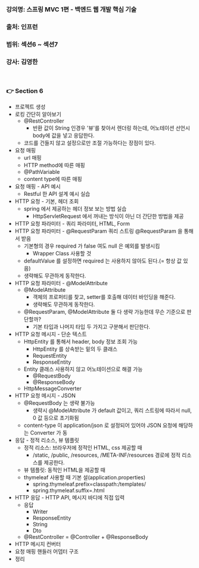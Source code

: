 ### 강의명: 스프링 MVC 1편 - 백엔드 웹 개발 핵심 기술
### 출처: 인프런
### 범위: 섹션6 ~ 섹션7
### 강사: 김영한
</br>

### 👉 Section 6
- 프로젝트 생성
- 로킹 간단히 알아보기
  - @RestController
    - 반환 값이 String 인경우 '뷰'를 찾아서 렌더링 하는데, 어노테이션 선언시 body에 값을 넣고 응답한다.
  - 코드를 건들지 않고 설정으로만 조절 가능하다는 장점이 있다. 
- 요청 매핑
  - url 매핑
  - HTTP method에 따른 매핑
  - @PathVariable
  - content type에 따른 매핑
- 요청 매핑 - API 예시
  - Restful 한 API 설계 예시 실습
- HTTP 요청 - 기본, 헤더 조회
  - spring 에서 제공하는 헤더 정보 보는 방법 실습
    - HttpServletRequest 에서 꺼내는 방식이 아닌 더 간단한 방법을 제공
- HTTP 요청 파라미터 - 쿼리 파라미터, HTML, Form
- HTTP 요청 파라미터 - @RequestParam
  쿼리 스트링 @RequestParam 을 통해서 받음
  - 기본형의 경우 required 가 false 여도 null 은 예외를 발생시킴
    - Wrapper Class 사용할 것
  - defaultValue 를 설정하면 required 는 사용하지 않아도 된다.(= 항상 값 있음)
  - 생략해도 무관하게 동작한다.
- HTTP 요청 파라미터 - @ModelAttribute
  - @ModelAttribute
    - 객체의 프로퍼티를 찾고, setter를 호출해 데이터 바인딩을 해준다.
    - 생략해도 무관하게 동작한다.
  - @RequestParam, @ModelAttribute 둘 다 생략 가능한데 무슨 기준으로 판단할까?
    - 기본 타입과 나머지 타입 두 가지고 구분해서 판단한다.
- HTTP 요청 메시지 - 단순 텍스트
  - HttpEntity 를 통해서 header, body 정보 조회 가능
    - HttpEntity 를 상속받는 밑의 두 클래스
    - RequestEntity
    - ResponseEntity
  - Entity 클래스 사용하지 않고 어노테이션으로 해결 가능
    - @RequestBody
    - @ResponseBody
  - HttpMessageConverter
- HTTP 요청 메시지 - JSON
  - @RequestBody 는 생략 불가능
    - 생략시 @ModelAttribute 가 default 값이고, 쿼리 스트링에 따라서 null, 0 값 등으로 초기화됨 
  - content-type 이 application/json 로 설정되어 있어야 JSON 요청에 해당하는 Converter 가 동 
- 응답 - 정적 리소스, 뷰 템플릿
  - 정적 리소스: 브라우저에 정적인 HTML, css 제공할 때
    - /static, /public, /resources, /META-INF/resources 경로에 정적 리소스를 제공한다.
  - 뷰 템플릿: 동적인 HTML을 제공할 때
  - thymeleaf 사용할 때 기본 설(application.properties)
    - spring.thymeleaf.prefix=classpath:/templates/
    - spring.thymeleaf.suffix=.html
- HTTP 응답 - HTTP API, 메시지 바디에 직접 입력
  - 응답
    - Writer
    - ResponseEntity
    - String
    - Dto
  - @RestController = @Controller + @ResponseBody
- HTTP 메시지 컨버터
- 요청 매핑 핸들러 어뎁터 구조
- 정리